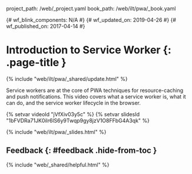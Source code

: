 project_path: /web/_project.yaml
book_path: /web/ilt/pwa/_book.yaml

{# wf_blink_components: N/A #}
{# wf_updated_on: 2019-04-26 #}
{# wf_published_on: 2017-04-14 #}

# Introduction to Service Worker {: .page-title }
{% include "web/ilt/pwa/_shared/update.html" %}

Service workers are at the core of PWA techniques for resource-caching and push
notifications. This video covers what a service worker is, what it can do, and
the service worker lifecycle in the browser.

{% setvar videoId "jVfXiv03y5c" %}
{% setvar slidesId "1bFVDRa71JK0ilr6lS6y9Twqp9gy8jzV1O8FFbG4A3qk" %}

{% include "web/ilt/pwa/_slides.html" %}

## Feedback {: #feedback .hide-from-toc }

{% include "web/_shared/helpful.html" %}
